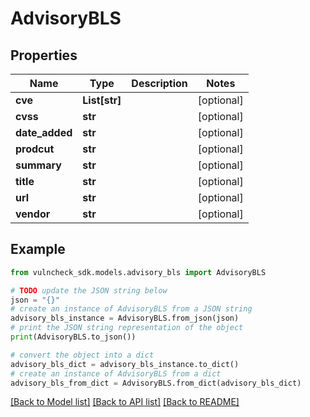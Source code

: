 # AdvisoryBLS


## Properties

Name | Type | Description | Notes
------------ | ------------- | ------------- | -------------
**cve** | **List[str]** |  | [optional] 
**cvss** | **str** |  | [optional] 
**date_added** | **str** |  | [optional] 
**prodcut** | **str** |  | [optional] 
**summary** | **str** |  | [optional] 
**title** | **str** |  | [optional] 
**url** | **str** |  | [optional] 
**vendor** | **str** |  | [optional] 

## Example

```python
from vulncheck_sdk.models.advisory_bls import AdvisoryBLS

# TODO update the JSON string below
json = "{}"
# create an instance of AdvisoryBLS from a JSON string
advisory_bls_instance = AdvisoryBLS.from_json(json)
# print the JSON string representation of the object
print(AdvisoryBLS.to_json())

# convert the object into a dict
advisory_bls_dict = advisory_bls_instance.to_dict()
# create an instance of AdvisoryBLS from a dict
advisory_bls_from_dict = AdvisoryBLS.from_dict(advisory_bls_dict)
```
[[Back to Model list]](../README.md#documentation-for-models) [[Back to API list]](../README.md#documentation-for-api-endpoints) [[Back to README]](../README.md)



